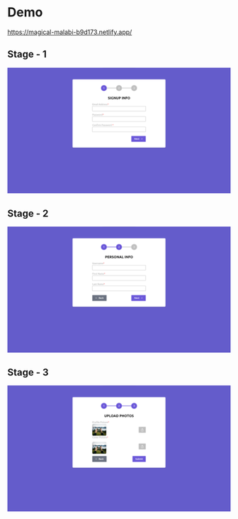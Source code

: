 # Demo
https://magical-malabi-b9d173.netlify.app/

## Stage - 1
![](https://raw.githubusercontent.com/asifMalik78/Multi_Step_Form/master/screenshots/1.png)

## Stage - 2
![](https://raw.githubusercontent.com/asifMalik78/Multi_Step_Form/master/screenshots/2.png)

## Stage - 3
![](https://raw.githubusercontent.com/asifMalik78/Multi_Step_Form/master/screenshots/3.png)
